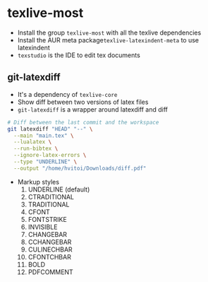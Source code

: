 # texlive-most

- Install the group `texlive-most` with all the texlive dependencies
- Install the AUR meta package`texlive-latexindent-meta` to use latexindent
- `texstudio` is the IDE to edit tex documents

## git-latexdiff

- It's a dependency of `texlive-core`
- Show diff between two versions of latex files
- `git-latexdiff` is a wrapper around latexdiff and diff

```sh
# Diff between the last commit and the workspace
git latexdiff "HEAD" "--" \
  --main "main.tex" \
  --lualatex \
  --run-bibtex \
  --ignore-latex-errors \
  --type "UNDERLINE" \
  --output "/home/hvitoi/Downloads/diff.pdf"
```

- Markup styles
  1. UNDERLINE (default)
  1. CTRADITIONAL
  1. TRADITIONAL
  1. CFONT
  1. FONTSTRIKE
  1. INVISIBLE
  1. CHANGEBAR
  1. CCHANGEBAR
  1. CULINECHBAR
  1. CFONTCHBAR
  1. BOLD
  1. PDFCOMMENT

